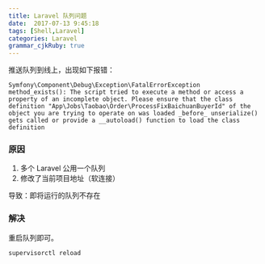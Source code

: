 ```yaml
---
title: Laravel 队列问题
date:  2017-07-13 9:45:18
tags: [Shell,Laravel]
categories: Laravel
grammar_cjkRuby: true
---
```


推送队列到线上，出现如下报错：

````
Symfony\Component\Debug\Exception\FatalErrorException
method_exists(): The script tried to execute a method or access a property of an incomplete object. Please ensure that the class definition "App\Jobs\Taobao\Order\ProcessFixBaichuanBuyerId" of the object you are trying to operate on was loaded _before_ unserialize() gets called or provide a __autoload() function to load the class definition
````

### 原因
1. 多个 Laravel 公用一个队列
2. 修改了当前项目地址（软连接）

导致：即将运行的队列不存在

### 解决
重启队列即可。

````shell
supervisorctl reload
````